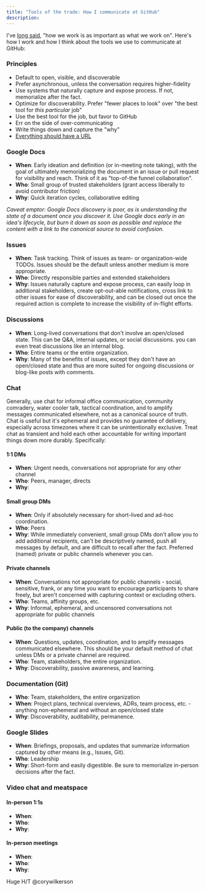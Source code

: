 ```yaml
---
title: "Tools of the trade: How I communicate at GitHub"
description:
---
```


I've [long said](https://twitter.com/benbalter/status/1236050708996243456), "how we work is as important as what we work on". Here's how I work and how I think about the tools we use to communicate at GitHub: 

### Principles

* Default to open, visible, and discoverable
* Prefer asynchronous, unless the conversation requires higher-fidelity
* Use systems that naturally capture and expose process. If not, memorialize after the fact.
* Optimize for discoverability. Prefer "fewer places to look" over "the best tool for _this particular_ job"
* Use the best tool for the job, but favor to GitHub
* Err on the side of over-communicating
* Write things down and capture the "why"
* [Everything should have a URL](https://ben.balter.com/2015/11/12/why-urls/)

### Google Docs

* **When**: Early ideation and definition (or in-meeting note taking), with the goal of ultimately memorializing the document in an issue or pull request for visibility and reach. Think of it as "top-of-the funnel collaboration".
* **Who**: Small group of trusted stakeholders (grant access liberally to avoid contributor friction)
* **Why**: Quick iteration cycles, collaborative editing

*Caveat emptor: Google Docs discovery is poor, as is understanding the state of a document once you discover it. Use Google docs early in an idea's lifecycle, but burn it down as soon as possible and replace the content with a link to the canonical source to avoid confusion.*

### Issues

* **When**: Task tracking. Think of issues as team- or organization-wide TODOs. Issues should be the default unless another medium is more appropriate.
* **Who**: Directly responsible parties and extended stakeholders
* **Why**: Issues naturally capture and expose process, can easily loop in additional stakeholders, create opt-out-able notifications, cross link to other issues for ease of discoverability, and can be closed out once the required action is complete to increase the visibility of in-flight efforts.

### Discussions
 
* **When**: Long-lived conversations that don't involve an open/closed state. This can be Q&A, internal updates, or social discussions. you can even treat discussions like an internal blog.
* **Who**: Entire teams or the entire organization.
* **Why**: Many of the benefits of issues, except they don't have an open/closed state and thus are more suited for ongoing discussions or blog-like posts with comments.

### Chat

Generally, use chat for informal office communication, community comradery, water cooler talk, tactical coordination, and to amplify messages communicated elsewhere, not as a canonical source of truth. Chat is useful but it's ephemeral and provides no guarantee of delivery, especially across timezones where it can be unintentionally exclusive. Treat chat as transient and hold each other accountable for writing important things down more durably. Specifically:

#### 1:1 DMs

* **When**: Urgent needs, conversations not appropriate for any other channel
* **Who**: Peers, manager, directs
* **Why**: 

#### Small group DMs

* **When**: Only if absolutely necessary for short-lived and ad-hoc coordination. 
* **Who**: Peers
* **Why**: While immediately convenient, small group DMs don't allow you to add additional recipients, can't be descriptively named, push all messages by default, and are difficult to recall after the fact. Preferred (named) private or public channels whenever you can.

#### Private channels

* **When**: Conversations not appropriate for public channels - social, sensitive, frank, or any time you want to encourage participants to share freely, but aren't concerned with capturing context or excluding others.
* **Who**: Teams, affinity groups, etc.
* **Why**: Informal, ephemeral, and uncensored conversations not appropriate for public channels

#### Public (to the company) channels

* **When**: Questions, updates, coordination, and to amplify messages communicated elsewhere. This should be your default method of chat unless DMs or a private channel are required.
* **Who**: Team, stakeholders, the entire organization.
* **Why**: Discoverability, passive awareness, and learning.

### Documentation (Git)

* **Who**: Team, stakeholders, the entire organization
* **When**: Project plans, technical overviews, ADRs, team process, etc. - anything non-ephemeral and without an open/closed state
* **Why**: Discoverability, auditability, permanence.
 
### Google Slides

* **When**: Briefings, proposals, and updates that summarize information captured by other means (e.g., Issues, Git). 
* **Who**: Leadership
* **Why**: Short-form and easily digestible. Be sure to memorialize in-person decisions after the fact.

### Video chat and meatspace

#### In-person 1:1s

* **When**: 
* **Who**:
* **Why**:

#### In-person meetings

* **When**: 
* **Who**: 
* **Why**:

Huge H/T @corywilkerson
